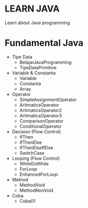 # LEARN JAVA

Learn about Java programming

# Fundamental Java

- Tipe Data
  - BelajarJavaProgramming
  - TipeDataPrimitive
- Variable & Constanta
  - Variable
  - Constanta
  - Array
- Operator
  - SimpleAssignmentOperator
  - AritmaticsOperator
  - AritmaticsOperator2
  - AritmaticsOperator3
  - ComparisonOperator
  - ConditionalOperator
- Decision (Flow Control)
  - IfThen
  - IfThenElse
  - IfThenElseIfElse
  - SwitchCase
- Looping (Flow Control)
  - WhileDoWhile
  - ForLoop
  - EnhancedForLoop
- Method
  - MethodVoid
  - MethodNonVoid
- Coba
  - Coba01
